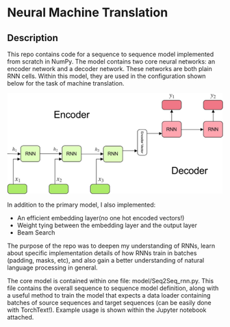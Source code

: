 # Neural Machine Translation 

## Description  

This repo contains code for a sequence to sequence model implemented from scratch in NumPy. The model contains two core neural networks: an encoder network and a decoder network. These networks are both plain RNN cells. Within this model, they are used in the configuration shown below for the task of machine translation.

<img src="./encoder_decoder.jpg">

In addition to the primary model, I also implemented: 
* An efficient embedding layer(no one hot encoded vectors!)
* Weight tying between the embedding layer and the output layer
* Beam Search 

The purpose of the repo was to deepen my understanding of RNNs, learn about specific implementation details of how RNNs train in batches (padding, masks, etc), and also gain a better understanding of natural language processing in general.  

The core model is contained within one file: model/Seq2Seq_rnn.py. This file contains the overall sequence to sequence model definition, along with a useful method to train the model that expects a data loader containing batches of source sequences and target sequences (can be easily done with TorchText!). Example usage is shown within the Jupyter notebook attached. 

